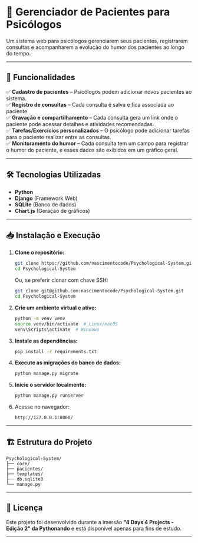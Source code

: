 # 🧠 Gerenciador de Pacientes para Psicólogos

Um sistema web para psicólogos gerenciarem seus pacientes, registrarem consultas e acompanharem a evolução do humor dos pacientes ao longo do tempo.

---

## 🚀 **Funcionalidades**

✅ **Cadastro de pacientes** – Psicólogos podem adicionar novos pacientes ao sistema.  
✅ **Registro de consultas** – Cada consulta é salva e fica associada ao paciente.  
✅ **Gravação e compartilhamento** – Cada consulta gera um link onde o paciente pode acessar detalhes e atividades recomendadas.  
✅ **Tarefas/Exercícios personalizados** – O psicólogo pode adicionar tarefas para o paciente realizar entre as consultas.  
✅ **Monitoramento do humor** – Cada consulta tem um campo para registrar o humor do paciente, e esses dados são exibidos em um gráfico geral.  

---

## 🛠 **Tecnologias Utilizadas**

- **Python**  
- **Django** (Framework Web)  
- **SQLite** (Banco de dados)  
- **Chart.js** (Geração de gráficos)  

---

## 📥 **Instalação e Execução**

1. **Clone o repositório:**  
   ```sh
   git clone https://github.com/nascimentocode/Psychological-System.git
   cd Psychological-System
   ```  
   Ou, se preferir clonar com chave SSH:
   ```sh
   git clone git@github.com:nascimentocode/Psychological-System.git
   cd Psychological-System
   ```
   
2. **Crie um ambiente virtual e ative:**  
   ```sh
   python -m venv venv
   source venv/bin/activate  # Linux/macOS
   venv\Scripts\activate  # Windows
   ```  

3. **Instale as dependências:**  
   ```sh
   pip install -r requirements.txt
   ```  

4. **Execute as migrações do banco de dados:**  
   ```sh
   python manage.py migrate
   ```  

5. **Inicie o servidor localmente:**  
   ```sh
   python manage.py runserver
   ```  

6. Acesse no navegador:  
   ```
   http://127.0.0.1:8000/
   ```  
   
---

## 🏗 **Estrutura do Projeto**

```
Psychological-System/
├── core/
├── pacientes/
├── templates/
├── db.sqlite3  
└── manage.py
```

---

## 📝 **Licença**

Este projeto foi desenvolvido durante a imersão **"4 Days 4 Projects - Edição 2" da Pythonando** e está disponível apenas para fins de estudo.

---
